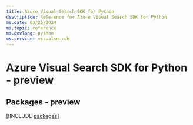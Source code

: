 ```yaml
---
title: Azure Visual Search SDK for Python
description: Reference for Azure Visual Search SDK for Python
ms.date: 03/26/2024
ms.topic: reference
ms.devlang: python
ms.service: visualsearch
---
```

# Azure Visual Search SDK for Python - preview
## Packages - preview
[!INCLUDE [packages](visual-search-index.md)]